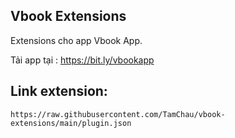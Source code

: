 ## Vbook Extensions

Extensions cho app Vbook App.

Tải app tại : https://bit.ly/vbookapp

## Link extension:

```
https://raw.githubusercontent.com/TamChau/vbook-extensions/main/plugin.json
```
